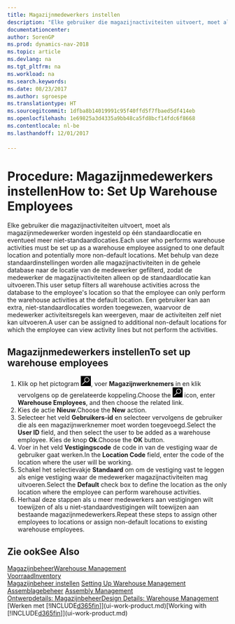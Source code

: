 ```yaml
---
title: Magazijnmedewerkers instellen
description: "Elke gebruiker die magazijnactiviteiten uitvoert, moet als magazijnmedewerker worden ingesteld op één standaardlocatie en eventueel meer niet-standaardlocaties."
documentationcenter: 
author: SorenGP
ms.prod: dynamics-nav-2018
ms.topic: article
ms.devlang: na
ms.tgt_pltfrm: na
ms.workload: na
ms.search.keywords: 
ms.date: 08/23/2017
ms.author: sgroespe
ms.translationtype: HT
ms.sourcegitcommit: 1dfba8b14019991c95f40ffd5f7fbaed5df414eb
ms.openlocfilehash: 1e69825a3d4335a9bb48ca5fd8bcf14fdc6f8668
ms.contentlocale: nl-be
ms.lasthandoff: 12/01/2017

---
```

# <a name="how-to-set-up-warehouse-employees"></a><span data-ttu-id="2a826-103">Procedure: Magazijnmedewerkers instellen</span><span class="sxs-lookup"><span data-stu-id="2a826-103">How to: Set Up Warehouse Employees</span></span>
<span data-ttu-id="2a826-104">Elke gebruiker die magazijnactiviteiten uitvoert, moet als magazijnmedewerker worden ingesteld op één standaardlocatie en eventueel meer niet-standaardlocaties.</span><span class="sxs-lookup"><span data-stu-id="2a826-104">Each user who performs warehouse activities must be set up as a warehouse employee assigned to one default location and potentially more non-default locations.</span></span> <span data-ttu-id="2a826-105">Met behulp van deze standaardinstellingen worden alle magazijnactiviteiten in de gehele database naar de locatie van de medewerker gefilterd, zodat de medewerker de magazijnactiviteiten alleen op de standaardlocatie kan uitvoeren.</span><span class="sxs-lookup"><span data-stu-id="2a826-105">This user setup filters all warehouse activities across the database to the employee's location so that the employee can only perform the warehouse activities at the default location.</span></span> <span data-ttu-id="2a826-106">Een gebruiker kan aan extra, niet-standaardlocaties worden toegewezen, waarvoor de medewerker activiteitsregels kan weergeven, maar de activiteiten zelf niet kan uitvoeren.</span><span class="sxs-lookup"><span data-stu-id="2a826-106">A user can be assigned to additional non-default locations for which the employee can view activity lines but not perform the activities.</span></span>

## <a name="to-set-up-warehouse-employees"></a><span data-ttu-id="2a826-107">Magazijnmedewerkers instellen</span><span class="sxs-lookup"><span data-stu-id="2a826-107">To set up warehouse employees</span></span>  
1.  <span data-ttu-id="2a826-108">Klik op het pictogram ![Zoeken naar pagina of rapport](media/ui-search/search_small.png "pictogram Zoeken naar pagina of rapport"), voer **Magazijnwerknemers** in en klik vervolgens op de gerelateerde koppeling.</span><span class="sxs-lookup"><span data-stu-id="2a826-108">Choose the ![Search for Page or Report](media/ui-search/search_small.png "Search for Page or Report icon") icon, enter **Warehouse Employees**, and then choose the related link.</span></span>  
2. <span data-ttu-id="2a826-109">Kies de actie **Nieuw**.</span><span class="sxs-lookup"><span data-stu-id="2a826-109">Choose the **New** action.</span></span>  
3. <span data-ttu-id="2a826-110">Selecteer het veld **Gebruikers-id** en selecteer vervolgens de gebruiker die als een magazijnwerknemer moet worden toegevoegd.</span><span class="sxs-lookup"><span data-stu-id="2a826-110">Select the **User ID** field, and then select the user to be added as a warehouse employee.</span></span> <span data-ttu-id="2a826-111">Kies de knop **Ok**.</span><span class="sxs-lookup"><span data-stu-id="2a826-111">Choose the **OK** button.</span></span>  
6.  <span data-ttu-id="2a826-112">Voer in het veld **Vestigingscode** de code in van de vestiging waar de gebruiker gaat werken.</span><span class="sxs-lookup"><span data-stu-id="2a826-112">In the **Location Code** field, enter the code of the location where the user will be working.</span></span>  
7.  <span data-ttu-id="2a826-113">Schakel het selectievakje **Standaard** om om de vestiging vast te leggen als enige vestiging waar de medewerker magazijnactiviteiten mag uitvoeren.</span><span class="sxs-lookup"><span data-stu-id="2a826-113">Select the **Default** check box to define the location as the only location where the employee can perform warehouse activities.</span></span>  
8.  <span data-ttu-id="2a826-114">Herhaal deze stappen als u meer medewerkers aan vestigingen wilt toewijzen of als u niet-standaardvestigingen wilt toewijzen aan bestaande magazijnmedewerkers.</span><span class="sxs-lookup"><span data-stu-id="2a826-114">Repeat these steps to assign other employees to locations or assign non-default locations to existing warehouse employees.</span></span>  

## <a name="see-also"></a><span data-ttu-id="2a826-115">Zie ook</span><span class="sxs-lookup"><span data-stu-id="2a826-115">See Also</span></span>  
[<span data-ttu-id="2a826-116">Magazijnbeheer</span><span class="sxs-lookup"><span data-stu-id="2a826-116">Warehouse Management</span></span>](warehouse-manage-warehouse.md)  
[<span data-ttu-id="2a826-117">Voorraad</span><span class="sxs-lookup"><span data-stu-id="2a826-117">Inventory</span></span>](inventory-manage-inventory.md)  
<span data-ttu-id="2a826-118">[Magazijnbeheer instellen](warehouse-setup-warehouse.md)   </span><span class="sxs-lookup"><span data-stu-id="2a826-118">[Setting Up Warehouse Management](warehouse-setup-warehouse.md)   </span></span>  
<span data-ttu-id="2a826-119">[Assemblagebeheer](assembly-assemble-items.md)  </span><span class="sxs-lookup"><span data-stu-id="2a826-119">[Assembly Management](assembly-assemble-items.md)  </span></span>  
[<span data-ttu-id="2a826-120">Ontwerpdetails: Magazijnbeheer</span><span class="sxs-lookup"><span data-stu-id="2a826-120">Design Details: Warehouse Management</span></span>](design-details-warehouse-management.md)  
<span data-ttu-id="2a826-121">[Werken met [!INCLUDE[d365fin](includes/d365fin_md.md)]](ui-work-product.md)</span><span class="sxs-lookup"><span data-stu-id="2a826-121">[Working with [!INCLUDE[d365fin](includes/d365fin_md.md)]](ui-work-product.md)</span></span>  

